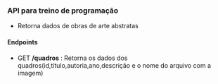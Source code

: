 ### API para treino de programação
- Retorna dados de obras de arte abstratas

#### Endpoints
- GET **/quadros** : Retorna os dados dos quadros(id,título,autoria,ano,descrição e o nome do arquivo com a imagem) 
